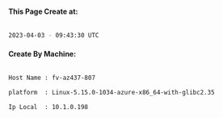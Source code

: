 
   
#### This Page Create at:

```bash

2023-04-03 - 09:43:30 UTC

```

#### Create By Machine:

```bash

Host Name : fv-az437-807

platform  : Linux-5.15.0-1034-azure-x86_64-with-glibc2.35

Ip Local  : 10.1.0.198

```

